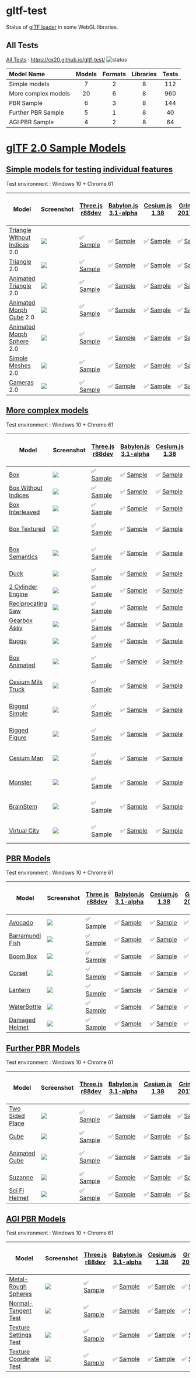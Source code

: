 # gltf-test

Status of [glTF loader](https://github.com/KhronosGroup/glTF#webgl-engines) in some WebGL libraries.

## All Tests

[All Tests]( https://cx20.github.io/gltf-test/index.html ) : https://cx20.github.io/gltf-test/ ![status](https://img.shields.io/badge/glTF-2%2E0-green.svg?style=flat)

|Model Name           |Models  |Formats  |Libraries|Tests|
|:--------------------|:------:|:-------:|:-------:|:---:|
|Simple models        |   7    |   2     |    8    | 112 |
|More complex models  |  20    |   6     |    8    | 960 |
|PBR Sample           |   6    |   3     |    8    | 144 |
|Further PBR Sample   |   5    |   1     |    8    |  40 |
|AGI PBR Sample       |   4    |   2     |    8    |  64 |


# [glTF 2.0 Sample Models](https://github.com/KhronosGroup/glTF-Sample-Models/blob/master/2.0/README.md#gltf-20-sample-models)

## [Simple models for testing individual features](https://github.com/KhronosGroup/glTF-Sample-Models/blob/master/2.0/README.md#simple-models-for-testing-individual-features)

Test environment : Windows 10 + Chrome 61

|Model                                                                 |Screenshot                                                          |[Three.js r88dev](https://github.com/mrdoob/three.js/tree/dev/examples/js/loaders/GLTFLoader.js)                                                                |[Babylon.js 3.1-alpha](https://github.com/BabylonJS/Babylon.js/tree/master/loaders/src/glTF)                                                                            |[Cesium.js 1.38](https://github.com/AnalyticalGraphicsInc/cesium/)                                                                                                       |[Grimoire.js 2017.10.12](https://github.com/GrimoireGL/grimoirejs-gltf)                                                                                            |[xeogl 2017.09.21](https://github.com/xeolabs/xeogl/blob/master/examples/js/models/glTFModel.js)                                                              |[Khronos glTF Loader 2017.09.11](https://github.com/KhronosGroup/glTF-WebGL-PBR/)                                                                                           |[minimal-gltf-loader 2017.09.24](https://github.com/shrekshao/minimal-gltf-loader/blob/master/src/)                                                                         |[QTEK Model Viewer 2017.11.04](https://github.com/pissang/qtek-model-viewer)                                                                                 |
|----------------------------------------------------------------------|--------------------------------------------------------------------|----------------------------------------------------------------------------------------------------------------------------------------------------------------|------------------------------------------------------------------------------------------------------------------------------------------------------------------------|-------------------------------------------------------------------------------------------------------------------------------------------------------------------------|-------------------------------------------------------------------------------------------------------------------------------------------------------------------|--------------------------------------------------------------------------------------------------------------------------------------------------------------|----------------------------------------------------------------------------------------------------------------------------------------------------------------------------|----------------------------------------------------------------------------------------------------------------------------------------------------------------------------|-------------------------------------------------------------------------------------------------------------------------------------------------------------|
|[Triangle Without Indices](tutorialModels/TriangleWithoutIndices) 2.0 |![](tutorialModels/TriangleWithoutIndices/screenshot/screenshot.png)|:white_check_mark: [Sample](https://cx20.github.io/gltf-test/examples/threejs/index.html?category=tutorialModels&model=TriangleWithoutIndices&scale=1&type=glTF)|:white_check_mark: [Sample](https://cx20.github.io/gltf-test/examples/babylonjs/index.html?category=tutorialModels&model=TriangleWithoutIndices&scale=1&type=glTF)      |:white_check_mark: [Sample](https://cx20.github.io/gltf-test/examples/cesium/index.html?category=tutorialModels&model=TriangleWithoutIndices&scale=1&type=glTF)          |:white_check_mark: [Sample](https://cx20.github.io/gltf-test/examples/grimoiregl/index.html?category=tutorialModels&model=TriangleWithoutIndices&scale=1&type=glTF)|:white_check_mark: [Sample](https://cx20.github.io/gltf-test/examples/xeogl/index.html?category=tutorialModels&model=TriangleWithoutIndices&scale=1&type=glTF)|:x: [Sample](https://cx20.github.io/gltf-test/examples/khronos-gltf-loader/index.html?category=tutorialModels&model=TriangleWithoutIndices&scale=1&type=glTF)               |:white_check_mark: [Sample](https://cx20.github.io/gltf-test/examples/minimal-gltf-loader/index.html?category=tutorialModels&model=TriangleWithoutIndices&scale=1&type=glTF)|:x: [Sample](https://cx20.github.io/gltf-test/examples/qtek/index.html?category=tutorialModels&model=TriangleWithoutIndices&scale=1&type=glTF)               |
|[Triangle](tutorialModels/Triangle) 2.0                               |![](tutorialModels/Triangle/screenshot/screenshot.png)              |:white_check_mark: [Sample](https://cx20.github.io/gltf-test/examples/threejs/index.html?category=tutorialModels&model=Triangle&scale=1&type=glTF)              |:white_check_mark: [Sample](https://cx20.github.io/gltf-test/examples/babylonjs/index.html?category=tutorialModels&model=Triangle&scale=1&type=glTF)                    |:white_check_mark: [Sample](https://cx20.github.io/gltf-test/examples/cesium/index.html?category=tutorialModels&model=Triangle&scale=1&type=glTF)                        |:white_check_mark: [Sample](https://cx20.github.io/gltf-test/examples/grimoiregl/index.html?category=tutorialModels&model=Triangle&scale=1&type=glTF)              |:white_check_mark: [Sample](https://cx20.github.io/gltf-test/examples/xeogl/index.html?category=tutorialModels&model=Triangle&scale=1&type=glTF)              |:white_check_mark: [Sample](https://cx20.github.io/gltf-test/examples/khronos-gltf-loader/index.html?category=tutorialModels&model=Triangle&scale=1&type=glTF)              |:white_check_mark: [Sample](https://cx20.github.io/gltf-test/examples/minimal-gltf-loader/index.html?category=tutorialModels&model=Triangle&scale=1&type=glTF)              |:x: [Sample](https://cx20.github.io/gltf-test/examples/qtek/index.html?category=tutorialModels&model=Triangle&scale=1&type=glTF)                             |
|[Animated Triangle](tutorialModels/AnimatedTriangle) 2.0              |![](tutorialModels/AnimatedTriangle/screenshot/screenshot.gif)      |:white_check_mark: [Sample](https://cx20.github.io/gltf-test/examples/threejs/index.html?category=tutorialModels&model=AnimatedTriangle&scale=1&type=glTF)      |:white_check_mark: [Sample](https://cx20.github.io/gltf-test/examples/babylonjs/index.html?category=tutorialModels&model=AnimatedTriangle&scale=1&type=glTF)            |:white_check_mark: [Sample](https://cx20.github.io/gltf-test/examples/cesium/index.html?category=tutorialModels&model=AnimatedTriangle&scale=1&type=glTF)                |:white_check_mark: [Sample](https://cx20.github.io/gltf-test/examples/grimoiregl/index.html?category=tutorialModels&model=AnimatedTriangle&scale=1&type=glTF)      |:x: [Sample](https://cx20.github.io/gltf-test/examples/xeogl/index.html?category=tutorialModels&model=AnimatedTriangle&scale=1&type=glTF)                     |:x: [Sample](https://cx20.github.io/gltf-test/examples/khronos-gltf-loader/index.html?category=tutorialModels&model=AnimatedTriangle&scale=1&type=glTF)                     |:x: [Sample](https://cx20.github.io/gltf-test/examples/minimal-gltf-loader/index.html?category=tutorialModels&model=AnimatedTriangle&scale=1&type=glTF)                     |:x: [Sample](https://cx20.github.io/gltf-test/examples/qtek/index.html?category=tutorialModels&model=AnimatedTriangle&scale=1&type=glTF)                     |
|[Animated Morph Cube](tutorialModels/AnimatedMorphCube) 2.0           |![](tutorialModels/AnimatedMorphCube/screenshot/screenshot.gif)     |:white_check_mark: [Sample](https://cx20.github.io/gltf-test/examples/threejs/index.html?category=tutorialModels&model=AnimatedMorphCube&scale=1&type=glTF)     |:white_check_mark: [Sample](https://cx20.github.io/gltf-test/examples/babylonjs/index.html?category=tutorialModels&model=AnimatedMorphCube&scale=1&type=glTF)           |:white_check_mark: [Sample](https://cx20.github.io/gltf-test/examples/cesium/index.html?category=tutorialModels&model=AnimatedMorphCube&scale=1&type=glTF)               |:white_check_mark: [Sample](https://cx20.github.io/gltf-test/examples/grimoiregl/index.html?category=tutorialModels&model=AnimatedMorphCube&scale=1&type=glTF)     |:x: [Sample](https://cx20.github.io/gltf-test/examples/xeogl/index.html?category=tutorialModels&model=AnimatedMorphCube&scale=1&type=glTF)                    |:x: [Sample](https://cx20.github.io/gltf-test/examples/khronos-gltf-loader/index.html?category=tutorialModels&model=AnimatedMorphCube&scale=1&type=glTF)                    |:x: [Sample](https://cx20.github.io/gltf-test/examples/minimal-gltf-loader/index.html?category=tutorialModels&model=AnimatedMorphCube&scale=1&type=glTF)                    |:x: [Sample](https://cx20.github.io/gltf-test/examples/qtek/index.html?category=tutorialModels&model=AnimatedMorphCube&scale=1&type=glTF)                    |
|[Animated Morph Sphere](tutorialModels/AnimatedMorphSphere) 2.0       |![](tutorialModels/AnimatedMorphSphere/screenshot/screenshot.gif)   |:white_check_mark: [Sample](https://cx20.github.io/gltf-test/examples/threejs/index.html?category=tutorialModels&model=AnimatedMorphSphere&scale=1&type=glTF)   |:white_check_mark: [Sample](https://cx20.github.io/gltf-test/examples/babylonjs/index.html?category=tutorialModels&model=AnimatedMorphSphere&scale=1&type=glTF)         |:white_check_mark: [Sample](https://cx20.github.io/gltf-test/examples/cesium/index.html?category=tutorialModels&model=AnimatedMorphSphere&scale=1&type=glTF)             |:white_check_mark: [Sample](https://cx20.github.io/gltf-test/examples/grimoiregl/index.html?category=tutorialModels&model=AnimatedMorphSphere&scale=1&type=glTF)   |:x: [Sample](https://cx20.github.io/gltf-test/examples/xeogl/index.html?category=tutorialModels&model=AnimatedMorphSphere&scale=1&type=glTF)                  |:x: [Sample](https://cx20.github.io/gltf-test/examples/khronos-gltf-loader/index.html?category=tutorialModels&model=AnimatedMorphSphere&scale=1&type=glTF)                  |:x: [Sample](https://cx20.github.io/gltf-test/examples/minimal-gltf-loader/index.html?category=tutorialModels&model=AnimatedMorphSphere&scale=1&type=glTF)                  |:x: [Sample](https://cx20.github.io/gltf-test/examples/qtek/index.html?category=tutorialModels&model=AnimatedMorphSphere&scale=1&type=glTF)                  |
|[Simple Meshes](tutorialModels/SimpleMeshes) 2.0                      |![](tutorialModels/SimpleMeshes/screenshot/screenshot.png)          |:white_check_mark: [Sample](https://cx20.github.io/gltf-test/examples/threejs/index.html?category=tutorialModels&model=SimpleMeshes&scale=1&type=glTF)          |:white_check_mark: [Sample](https://cx20.github.io/gltf-test/examples/babylonjs/index.html?category=tutorialModels&model=SimpleMeshes&scale=1&type=glTF)                |:white_check_mark: [Sample](https://cx20.github.io/gltf-test/examples/cesium/index.html?category=tutorialModels&model=SimpleMeshes&scale=1&type=glTF)                    |:white_check_mark: [Sample](https://cx20.github.io/gltf-test/examples/grimoiregl/index.html?category=tutorialModels&model=SimpleMeshes&scale=1&type=glTF)          |:white_check_mark: [Sample](https://cx20.github.io/gltf-test/examples/xeogl/index.html?category=tutorialModels&model=SimpleMeshes&scale=1&type=glTF)          |:x: [Sample](https://cx20.github.io/gltf-test/examples/khronos-gltf-loader/index.html?category=tutorialModels&model=SimpleMeshes&scale=1&type=glTF)                         |:white_check_mark: [Sample](https://cx20.github.io/gltf-test/examples/minimal-gltf-loader/index.html?category=tutorialModels&model=SimpleMeshes&scale=1&type=glTF)          |:x: [Sample](https://cx20.github.io/gltf-test/examples/qtek/index.html?category=tutorialModels&model=SimpleMeshes&scale=1&type=glTF)                         |
|[Cameras](tutorialModels/Cameras) 2.0                                 |![](tutorialModels/Cameras/screenshot/screenshot.png)               |:white_check_mark: [Sample](https://cx20.github.io/gltf-test/examples/threejs/index.html?category=tutorialModels&model=Cameras&scale=1&type=glTF)               |:white_check_mark: [Sample](https://cx20.github.io/gltf-test/examples/babylonjs/index.html?category=tutorialModels&model=Cameras&scale=1&type=glTF)                     |:white_check_mark: [Sample](https://cx20.github.io/gltf-test/examples/cesium/index.html?category=tutorialModels&model=Cameras&scale=1&type=glTF)                         |:white_check_mark: [Sample](https://cx20.github.io/gltf-test/examples/grimoiregl/index.html?category=tutorialModels&model=Cameras&scale=1&type=glTF)               |:white_check_mark: [Sample](https://cx20.github.io/gltf-test/examples/xeogl/index.html?category=tutorialModels&model=Cameras&scale=1&type=glTF)               |:white_check_mark: [Sample](https://cx20.github.io/gltf-test/examples/khronos-gltf-loader/index.html?category=tutorialModels&model=Cameras&scale=1&type=glTF)               |:white_check_mark: [Sample](https://cx20.github.io/gltf-test/examples/minimal-gltf-loader/index.html?category=tutorialModels&model=Cameras&scale=1&type=glTF)               |:x: [Sample](https://cx20.github.io/gltf-test/examples/qtek/index.html?category=tutorialModels&model=Cameras&scale=1&type=glTF)                              |


## [More complex models](https://github.com/KhronosGroup/glTF-Sample-Models/blob/master/2.0/README.md#more-complex-models)

Test environment : Windows 10 + Chrome 61

|Model                                                 |Screenshot                                                    |[Three.js r88dev](https://github.com/mrdoob/three.js/tree/dev/examples/js/loaders/GLTFLoader.js)                              |[Babylon.js 3.1-alpha](https://github.com/BabylonJS/Babylon.js/tree/master/loaders/src/glTF)                                                      |[Cesium.js 1.38](https://github.com/AnalyticalGraphicsInc/cesium/)                                               |[Grimoire.js 2017.10.12](https://github.com/GrimoireGL/grimoirejs-gltf)                                                               |[xeogl 2017.09.21](https://github.com/xeolabs/xeogl/blob/master/examples/js/models/glTFModel.js)                                     |[Khronos glTF Loader 2017.09.11](https://github.com/KhronosGroup/glTF-WebGL-PBR/)                                                            |[minimal-gltf-loader 2017.09.24](https://github.com/shrekshao/minimal-gltf-loader/blob/master/src/)                                            |[QTEK Model Viewer 2017.11.04](https://github.com/pissang/qtek-model-viewer)                                                    |
|------------------------------------------------------|--------------------------------------------------------------|------------------------------------------------------------------------------------------------------------------------------|--------------------------------------------------------------------------------------------------------------------------------------------------|-----------------------------------------------------------------------------------------------------------------|--------------------------------------------------------------------------------------------------------------------------------------|-------------------------------------------------------------------------------------------------------------------------------------|---------------------------------------------------------------------------------------------------------------------------------------------|-----------------------------------------------------------------------------------------------------------------------------------------------|--------------------------------------------------------------------------------------------------------------------------------|
|[Box](sampleModels/Box)                               |![](sampleModels/Box/screenshot/screenshot.png)               |:white_check_mark: [Sample](https://cx20.github.io/gltf-test/examples/threejs/index.html?model=Box&scale=1)                   |:white_check_mark: [Sample](https://cx20.github.io/gltf-test/examples/babylonjs/index.html?model=Box&scale=1)                                     |:white_check_mark: [Sample](https://cx20.github.io/gltf-test/examples/cesium/index.html?model=Box)               |:white_check_mark: [Sample](https://cx20.github.io/gltf-test/examples/grimoiregl/index.html?model=Box&scale=1)                        |:white_check_mark: [Sample](https://cx20.github.io/gltf-test/examples/xeogl/index.html?model=Box&scale=1)                            |:white_check_mark: [Sample](https://cx20.github.io/gltf-test/examples/khronos-gltf-loader/index.html?model=Box&scale=1)                      |:white_check_mark: [Sample](https://cx20.github.io/gltf-test/examples/minimal-gltf-loader/index.html?model=Box&scale=1)                        |:white_check_mark: [Sample](https://cx20.github.io/gltf-test/examples/qtek/index.html?model=Box&scale=1)                        |
|[Box Without Indices](sampleModels/BoxWithoutIndices) |![](sampleModels/BoxWithoutIndices/screenshot/screenshot.png) |:white_check_mark: [Sample](https://cx20.github.io/gltf-test/examples/threejs/index.html?model=BoxWithoutIndices&scale=1)     |:white_check_mark: [Sample](https://cx20.github.io/gltf-test/examples/babylonjs/index.html?model=BoxWithoutIndices&scale=1)                       |:white_check_mark: [Sample](https://cx20.github.io/gltf-test/examples/cesium/index.html?model=BoxWithoutIndices) |:white_check_mark: [Sample](https://cx20.github.io/gltf-test/examples/grimoiregl/index.html?model=BoxWithoutIndices&scale=1)          |:white_check_mark: [Sample](https://cx20.github.io/gltf-test/examples/xeogl/index.html?model=BoxWithoutIndices&scale=1)              |:white_check_mark: [Sample](https://cx20.github.io/gltf-test/examples/khronos-gltf-loader/index.html?model=BoxWithoutIndices&scale=1)        |:white_check_mark: [Sample](https://cx20.github.io/gltf-test/examples/minimal-gltf-loader/index.html?model=BoxWithoutIndices&scale=1)          |:white_check_mark: [Sample](https://cx20.github.io/gltf-test/examples/qtek/index.html?model=BoxWithoutIndices&scale=1)          |
|[Box Interleaved](sampleModels/BoxInterleaved)        |![](sampleModels/BoxInterleaved/screenshot/screenshot.png)    |:white_check_mark: [Sample](https://cx20.github.io/gltf-test/examples/threejs/index.html?model=BoxInterleaved&scale=1)        |:white_check_mark: [Sample](https://cx20.github.io/gltf-test/examples/babylonjs/index.html?model=BoxInterleaved&scale=1)                          |:white_check_mark: [Sample](https://cx20.github.io/gltf-test/examples/cesium/index.html?model=BoxInterleaved)    |:white_check_mark: [Sample](https://cx20.github.io/gltf-test/examples/grimoiregl/index.html?model=BoxInterleaved&scale=1)             |:x: [Sample](https://cx20.github.io/gltf-test/examples/xeogl/index.html?model=BoxInterleaved&scale=1)                                |:x: [Sample](https://cx20.github.io/gltf-test/examples/khronos-gltf-loader/index.html?model=BoxInterleaved&scale=1)                          |:white_check_mark: [Sample](https://cx20.github.io/gltf-test/examples/minimal-gltf-loader/index.html?model=BoxInterleaved&scale=1)             |:white_check_mark: [Sample](https://cx20.github.io/gltf-test/examples/qtek/index.html?model=BoxInterleaved&scale=1)             |
|[Box Textured](sampleModels/BoxTextured)              |![](sampleModels/BoxTextured/screenshot/screenshot.png)       |:white_check_mark: [Sample](https://cx20.github.io/gltf-test/examples/threejs/index.html?model=BoxTextured&scale=1)           |:white_check_mark: [Sample](https://cx20.github.io/gltf-test/examples/babylonjs/index.html?model=BoxTextured&scale=1)                             |:white_check_mark: [Sample](https://cx20.github.io/gltf-test/examples/cesium/index.html?model=BoxTextured)       |:white_check_mark: [Sample](https://cx20.github.io/gltf-test/examples/grimoiregl/index.html?model=BoxTextured&scale=1)                |:white_check_mark: [Sample](https://cx20.github.io/gltf-test/examples/xeogl/index.html?model=BoxTextured&scale=1)                    |:x: [Sample](https://cx20.github.io/gltf-test/examples/khronos-gltf-loader/index.html?model=BoxTextured&scale=1)                             |:white_check_mark: [Sample](https://cx20.github.io/gltf-test/examples/minimal-gltf-loader/index.html?model=BoxTextured&scale=1)                |:x: [Sample](https://cx20.github.io/gltf-test/examples/qtek/index.html?model=BoxTextured&scale=1) has texture problem           |
|[Box Semantics](sampleModels/BoxSemantics)            |![](sampleModels/BoxSemantics/screenshot/screenshot.png)      |:white_check_mark: [Sample](https://cx20.github.io/gltf-test/examples/threejs/index.html?model=BoxSemantics&scale=1)          |:white_check_mark: [Sample](https://cx20.github.io/gltf-test/examples/babylonjs/index.html?model=BoxSemantics&scale=1)                            |:white_check_mark: [Sample](https://cx20.github.io/gltf-test/examples/cesium/index.html?model=BoxSemantics)      |:white_check_mark: [Sample](https://cx20.github.io/gltf-test/examples/grimoiregl/index.html?model=BoxSemantics&scale=1)               |:white_check_mark: [Sample](https://cx20.github.io/gltf-test/examples/xeogl/index.html?model=BoxSemantics&scale=1)                   |:x: [Sample](https://cx20.github.io/gltf-test/examples/khronos-gltf-loader/index.html?model=BoxSemantics&scale=1)                            |:white_check_mark: [Sample](https://cx20.github.io/gltf-test/examples/minimal-gltf-loader/index.html?model=BoxSemantics&scale=1)               |:x: [Sample](https://cx20.github.io/gltf-test/examples/qtek/index.html?model=BoxSemantics&scale=1) has texture problem          |
|[Duck](sampleModels/Duck)                             |![](sampleModels/Duck/screenshot/screenshot.png)              |:white_check_mark: [Sample](https://cx20.github.io/gltf-test/examples/threejs/index.html?model=Duck&scale=1)                  |:white_check_mark: [Sample](https://cx20.github.io/gltf-test/examples/babylonjs/index.html?model=Duck&scale=1)                                    |:white_check_mark: [Sample](https://cx20.github.io/gltf-test/examples/cesium/index.html?model=Duck)              |:white_check_mark: [Sample](https://cx20.github.io/gltf-test/examples/grimoiregl/index.html?model=Duck&scale=1)                       |:white_check_mark: [Sample](https://cx20.github.io/gltf-test/examples/xeogl/index.html?model=Duck&scale=1)                           |:white_check_mark: [Sample](https://cx20.github.io/gltf-test/examples/khronos-gltf-loader/index.html?model=Duck&scale=1)                     |:white_check_mark: [Sample](https://cx20.github.io/gltf-test/examples/minimal-gltf-loader/index.html?model=Duck&scale=1)                       |:white_check_mark: [Sample](https://cx20.github.io/gltf-test/examples/qtek/index.html?model=Duck&scale=1)                       |
|[2 Cylinder Engine](sampleModels/2CylinderEngine)     |![](sampleModels/2CylinderEngine/screenshot/screenshot.png)   |:white_check_mark: [Sample](https://cx20.github.io/gltf-test/examples/threejs/index.html?model=2CylinderEngine&scale=0.005)   |:white_check_mark: [Sample](https://cx20.github.io/gltf-test/examples/babylonjs/index.html?model=2CylinderEngine&scale=0.005)                     |:white_check_mark: [Sample](https://cx20.github.io/gltf-test/examples/cesium/index.html?model=2CylinderEngine)   |:white_check_mark: [Sample](https://cx20.github.io/gltf-test/examples/grimoiregl/index.html?model=2CylinderEngine&scale=0.005)        |:white_check_mark: [Sample](https://cx20.github.io/gltf-test/examples/xeogl/index.html?model=2CylinderEngine&scale=0.005)            |:x: [Sample](https://cx20.github.io/gltf-test/examples/khronos-gltf-loader/index.html?model=2CylinderEngine&scale=0.005)                     |:white_check_mark: [Sample](https://cx20.github.io/gltf-test/examples/minimal-gltf-loader/index.html?model=2CylinderEngine&scale=0.005)        |:white_check_mark: [Sample](https://cx20.github.io/gltf-test/examples/qtek/index.html?model=2CylinderEngine&scale=0.005)        |
|[Reciprocating Saw](sampleModels/ReciprocatingSaw)    |![](sampleModels/ReciprocatingSaw/screenshot/screenshot.png)  |:white_check_mark: [Sample](https://cx20.github.io/gltf-test/examples/threejs/index.html?model=ReciprocatingSaw&scale=0.01)   |:white_check_mark: [Sample](https://cx20.github.io/gltf-test/examples/babylonjs/index.html?model=ReciprocatingSaw&scale=0.01)                     |:white_check_mark: [Sample](https://cx20.github.io/gltf-test/examples/cesium/index.html?model=ReciprocatingSaw)  |:white_check_mark: [Sample](https://cx20.github.io/gltf-test/examples/grimoiregl/index.html?model=ReciprocatingSaw&scale=0.01)        |:white_check_mark: [Sample](https://cx20.github.io/gltf-test/examples/xeogl/index.html?model=ReciprocatingSaw&scale=0.01)            |:x: [Sample](https://cx20.github.io/gltf-test/examples/khronos-gltf-loader/index.html?model=ReciprocatingSaw&scale=0.01)                     |:white_check_mark: [Sample](https://cx20.github.io/gltf-test/examples/minimal-gltf-loader/index.html?model=ReciprocatingSaw&scale=0.01)        |:white_check_mark: [Sample](https://cx20.github.io/gltf-test/examples/qtek/index.html?model=ReciprocatingSaw&scale=0.01)        |
|[Gearbox Assy](sampleModels/GearboxAssy)              |![](sampleModels/GearboxAssy/screenshot/screenshot.png)       |:white_check_mark: [Sample](https://cx20.github.io/gltf-test/examples/threejs/index.html?model=GearboxAssy&scale=1)           |:white_check_mark: [Sample](https://cx20.github.io/gltf-test/examples/babylonjs/index.html?model=GearboxAssy&scale=1)                             |:white_check_mark: [Sample](https://cx20.github.io/gltf-test/examples/cesium/index.html?model=GearboxAssy)       |:white_check_mark: [Sample](https://cx20.github.io/gltf-test/examples/grimoiregl/index.html?model=GearboxAssy&scale=1)                |:white_check_mark: [Sample](https://cx20.github.io/gltf-test/examples/xeogl/index.html?model=GearboxAssy&scale=1)                    |:x: [Sample](https://cx20.github.io/gltf-test/examples/khronos-gltf-loader/index.html?model=GearboxAssy&scale=1)                             |:white_check_mark: [Sample](https://cx20.github.io/gltf-test/examples/minimal-gltf-loader/index.html?model=GearboxAssy&scale=1)                |:white_check_mark: [Sample](https://cx20.github.io/gltf-test/examples/qtek/index.html?model=GearboxAssy&scale=1)                |
|[Buggy](sampleModels/Buggy)                           |![](sampleModels/Buggy/screenshot/screenshot.png)             |:white_check_mark: [Sample](https://cx20.github.io/gltf-test/examples/threejs/index.html?model=Buggy&scale=0.02)              |:white_check_mark: [Sample](https://cx20.github.io/gltf-test/examples/babylonjs/index.html?model=Buggy&scale=0.02)                                |:white_check_mark: [Sample](https://cx20.github.io/gltf-test/examples/cesium/index.html?model=Buggy)             |:white_check_mark: [Sample](https://cx20.github.io/gltf-test/examples/grimoiregl/index.html?model=Buggy&scale=0.02)                   |:white_check_mark: [Sample](https://cx20.github.io/gltf-test/examples/xeogl/index.html?model=Buggy&scale=0.02)                       |:x: [Sample](https://cx20.github.io/gltf-test/examples/khronos-gltf-loader/index.html?model=Buggy&scale=0.02)                                |:white_check_mark: [Sample](https://cx20.github.io/gltf-test/examples/minimal-gltf-loader/index.html?model=Buggy&scale=0.02)                   |:white_check_mark: [Sample](https://cx20.github.io/gltf-test/examples/qtek/index.html?model=Buggy&scale=0.02)                   |
|[Box Animated](sampleModels/BoxAnimated)              |![](sampleModels/BoxAnimated/screenshot/screenshot.gif)       |:white_check_mark: [Sample](https://cx20.github.io/gltf-test/examples/threejs/index.html?model=BoxAnimated&scale=0.5)         |:white_check_mark: [Sample](https://cx20.github.io/gltf-test/examples/babylonjs/index.html?model=BoxAnimated&scale=0.5)                           |:white_check_mark: [Sample](https://cx20.github.io/gltf-test/examples/cesium/index.html?model=BoxAnimated)       |:white_check_mark: [Sample](https://cx20.github.io/gltf-test/examples/grimoiregl/index.html?model=BoxAnimated&scale=0.5)              |:x: [Sample](https://cx20.github.io/gltf-test/examples/xeogl/index.html?model=BoxAnimated&scale=0.5) animation not support           |:x: [Sample](https://cx20.github.io/gltf-test/examples/khronos-gltf-loader/index.html?model=BoxAnimated&scale=0.5)                           |:white_check_mark: [Sample](https://cx20.github.io/gltf-test/examples/minimal-gltf-loader/index.html?model=BoxAnimated&scale=0.5)              |:white_check_mark: [Sample](https://cx20.github.io/gltf-test/examples/qtek/index.html?model=BoxAnimated&scale=0.5)              |
|[Cesium Milk Truck](sampleModels/CesiumMilkTruck)     |![](sampleModels/CesiumMilkTruck/screenshot/screenshot.gif)   |:white_check_mark: [Sample](https://cx20.github.io/gltf-test/examples/threejs/index.html?model=CesiumMilkTruck&scale=0.5)     |:white_check_mark: [Sample](https://cx20.github.io/gltf-test/examples/babylonjs/index.html?model=CesiumMilkTruck&scale=0.5)                       |:white_check_mark: [Sample](https://cx20.github.io/gltf-test/examples/cesium/index.html?model=CesiumMilkTruck)   |:white_check_mark: [Sample](https://cx20.github.io/gltf-test/examples/grimoiregl/index.html?model=CesiumMilkTruck&scale=0.5)          |:x: [Sample](https://cx20.github.io/gltf-test/examples/xeogl/index.html?model=CesiumMilkTruck&scale=0.5) animation not support       |:x: [Sample](https://cx20.github.io/gltf-test/examples/khronos-gltf-loader/index.html?model=CesiumMilkTruck&scale=0.5)                       |:white_check_mark: [Sample](https://cx20.github.io/gltf-test/examples/minimal-gltf-loader/index.html?model=CesiumMilkTruck&scale=0.5)          |:white_check_mark: [Sample](https://cx20.github.io/gltf-test/examples/qtek/index.html?model=CesiumMilkTruck&scale=0.5)          |
|[Rigged Simple](sampleModels/RiggedSimple)            |![](sampleModels/RiggedSimple/screenshot/screenshot.gif)      |:white_check_mark: [Sample](https://cx20.github.io/gltf-test/examples/threejs/index.html?model=RiggedSimple&scale=0.2)        |:white_check_mark: [Sample](https://cx20.github.io/gltf-test/examples/babylonjs/index.html?model=RiggedSimple&scale=0.2)                          |:white_check_mark: [Sample](https://cx20.github.io/gltf-test/examples/cesium/index.html?model=RiggedSimple)      |:white_check_mark: [Sample](https://cx20.github.io/gltf-test/examples/grimoiregl/index.html?model=RiggedSimple&scale=0.2)             |:x: [Sample](https://cx20.github.io/gltf-test/examples/xeogl/index.html?model=RiggedSimple&scale=0.2) animation not support          |:x: [Sample](https://cx20.github.io/gltf-test/examples/khronos-gltf-loader/index.html?model=RiggedSimple&scale=0.2)                          |:white_check_mark: [Sample](https://cx20.github.io/gltf-test/examples/minimal-gltf-loader/index.html?model=RiggedSimple&scale=0.2)             |:white_check_mark: [Sample](https://cx20.github.io/gltf-test/examples/qtek/index.html?model=RiggedSimple&scale=0.2)             |
|[Rigged Figure](sampleModels/RiggedFigure)            |![](sampleModels/RiggedFigure/screenshot/screenshot.gif)      |:white_check_mark: [Sample](https://cx20.github.io/gltf-test/examples/threejs/index.html?model=RiggedFigure&scale=1)          |:white_check_mark: [Sample](https://cx20.github.io/gltf-test/examples/babylonjs/index.html?model=RiggedFigure&scale=1)                            |:white_check_mark: [Sample](https://cx20.github.io/gltf-test/examples/cesium/index.html?model=RiggedFigure)      |:white_check_mark: [Sample](https://cx20.github.io/gltf-test/examples/grimoiregl/index.html?model=RiggedFigure&scale=1)               |:x: [Sample](https://cx20.github.io/gltf-test/examples/xeogl/index.html?model=RiggedFigure&scale=1) animation not support            |:x: [Sample](https://cx20.github.io/gltf-test/examples/khronos-gltf-loader/index.html?model=RiggedFigure&scale=1)                            |:white_check_mark: [Sample](https://cx20.github.io/gltf-test/examples/minimal-gltf-loader/index.html?model=RiggedFigure&scale=1)               |:white_check_mark: [Sample](https://cx20.github.io/gltf-test/examples/qtek/index.html?model=RiggedFigure&scale=1)               |
|[Cesium Man](sampleModels/CesiumMan)                  |![](sampleModels/CesiumMan/screenshot/screenshot.gif)         |:white_check_mark: [Sample](https://cx20.github.io/gltf-test/examples/threejs/index.html?model=CesiumMan&scale=1)             |:white_check_mark: [Sample](https://cx20.github.io/gltf-test/examples/babylonjs/index.html?model=CesiumMan&scale=1)                               |:white_check_mark: [Sample](https://cx20.github.io/gltf-test/examples/cesium/index.html?model=CesiumMan)         |:white_check_mark: [Sample](https://cx20.github.io/gltf-test/examples/grimoiregl/index.html?model=CesiumMan&scale=1)                  |:x: [Sample](https://cx20.github.io/gltf-test/examples/xeogl/index.html?model=CesiumMan&scale=1) animation not support               |:x: [Sample](https://cx20.github.io/gltf-test/examples/khronos-gltf-loader/index.html?model=CesiumMan&scale=1)                               |:white_check_mark: [Sample](https://cx20.github.io/gltf-test/examples/minimal-gltf-loader/index.html?model=CesiumMan&scale=1)                  |:white_check_mark: [Sample](https://cx20.github.io/gltf-test/examples/qtek/index.html?model=CesiumMan&scale=1)                  |
|[Monster](sampleModels/Monster)                       |![](sampleModels/Monster/screenshot/screenshot.gif)           |:white_check_mark: [Sample](https://cx20.github.io/gltf-test/examples/threejs/index.html?model=Monster&scale=0.05)            |:white_check_mark: [Sample](https://cx20.github.io/gltf-test/examples/babylonjs/index.html?model=Monster&scale=0.05)                              |:white_check_mark: [Sample](https://cx20.github.io/gltf-test/examples/cesium/index.html?model=Monster)           |:white_check_mark: [Sample](https://cx20.github.io/gltf-test/examples/grimoiregl/index.html?model=Monster&scale=0.05)                 |:x: [Sample](https://cx20.github.io/gltf-test/examples/xeogl/index.html?model=Monster&scale=0.05) animation not support              |:x: [Sample](https://cx20.github.io/gltf-test/examples/khronos-gltf-loader/index.html?model=Monster&scale=0.05)                              |:white_check_mark: [Sample](https://cx20.github.io/gltf-test/examples/minimal-gltf-loader/index.html?model=Monster&scale=0.05)                 |:white_check_mark: [Sample](https://cx20.github.io/gltf-test/examples/qtek/index.html?model=Monster&scale=0.05)                 |
|[BrainStem](sampleModels/BrainStem)                   |![](sampleModels/BrainStem/screenshot/screenshot.gif)         |:white_check_mark: [Sample](https://cx20.github.io/gltf-test/examples/threejs/index.html?model=BrainStem&scale=1)             |:white_check_mark: [Sample](https://cx20.github.io/gltf-test/examples/babylonjs/index.html?model=BrainStem&scale=1)                               |:white_check_mark: [Sample](https://cx20.github.io/gltf-test/examples/cesium/index.html?model=BrainStem)         |:white_check_mark: [Sample](https://cx20.github.io/gltf-test/examples/grimoiregl/index.html?model=BrainStem&scale=1)                  |:x: [Sample](https://cx20.github.io/gltf-test/examples/xeogl/index.html?model=BrainStem&scale=1) animation not support               |:x: [Sample](https://cx20.github.io/gltf-test/examples/khronos-gltf-loader/index.html?model=BrainStem&scale=1)                               |:white_check_mark: [Sample](https://cx20.github.io/gltf-test/examples/minimal-gltf-loader/index.html?model=BrainStem&scale=1)                  |:white_check_mark: [Sample](https://cx20.github.io/gltf-test/examples/qtek/index.html?model=BrainStem&scale=1)                  |
|[Virtual City](sampleModels/VC)                       |![](sampleModels/VC/screenshot/screenshot.gif)                |:white_check_mark: [Sample](https://cx20.github.io/gltf-test/examples/threejs/index.html?model=VC&scale=0.2)                  |:white_check_mark: [Sample](https://cx20.github.io/gltf-test/examples/babylonjs/index.html?model=VC&scale=0.2)                                    |:white_check_mark: [Sample](https://cx20.github.io/gltf-test/examples/cesium/index.html?model=VC)                |:white_check_mark: [Sample](https://cx20.github.io/gltf-test/examples/grimoiregl/index.html?model=VC&scale=0.2)                       |:x: [Sample](https://cx20.github.io/gltf-test/examples/xeogl/index.html?model=VC&scale=0.2) animation not support                    |:x: [Sample](https://cx20.github.io/gltf-test/examples/khronos-gltf-loader/index.html?model=VC&scale=0.2)                                    |:white_check_mark: [Sample](https://cx20.github.io/gltf-test/examples/minimal-gltf-loader/index.html?model=VC&scale=0.2)                       |:white_check_mark: [Sample](https://cx20.github.io/gltf-test/examples/qtek/index.html?model=VC&scale=0.2)                       |

## [PBR Models](https://github.com/KhronosGroup/glTF-Sample-Models/blob/master/2.0/README.md#pbr-models)

Test environment : Windows 10 + Chrome 61

|Model                                                                 |Screenshot                                                          |[Three.js r88dev](https://github.com/mrdoob/three.js/tree/dev/examples/js/loaders/GLTFLoader.js)                                                                |[Babylon.js 3.1-alpha](https://github.com/BabylonJS/Babylon.js/tree/master/loaders/src/glTF)                                                                            |[Cesium.js 1.38](https://github.com/AnalyticalGraphicsInc/cesium/)                                                                                        |[Grimoire.js 2017.10.12](https://github.com/GrimoireGL/grimoirejs-gltf)                                                                                     |[xeogl 2017.09.21](https://github.com/xeolabs/xeogl/blob/master/examples/js/models/glTFModel.js)                                                              |[Khronos glTF Loader 2017.09.11](https://github.com/KhronosGroup/glTF-WebGL-PBR/)                                                                                    |[minimal-gltf-loader 2017.09.24](https://github.com/shrekshao/minimal-gltf-loader/blob/master/src/)                                                                  |[QTEK Model Viewer 2017.11.04](https://github.com/pissang/qtek-model-viewer)                                                                          |
|----------------------------------------------------------------------|--------------------------------------------------------------------|----------------------------------------------------------------------------------------------------------------------------------------------------------------|------------------------------------------------------------------------------------------------------------------------------------------------------------------------|----------------------------------------------------------------------------------------------------------------------------------------------------------|------------------------------------------------------------------------------------------------------------------------------------------------------------|--------------------------------------------------------------------------------------------------------------------------------------------------------------|---------------------------------------------------------------------------------------------------------------------------------------------------------------------|---------------------------------------------------------------------------------------------------------------------------------------------------------------------|------------------------------------------------------------------------------------------------------------------------------------------------------|
|[Avocado](tutorialModels/Avocado)                                     |![](tutorialModels/Avocado/screenshot/screenshot.jpg)               |:white_check_mark: [Sample](https://cx20.github.io/gltf-test/examples/threejs/index.html?model=Avocado&scale=30.0)                                              |:white_check_mark: [Sample](https://cx20.github.io/gltf-test/examples/babylonjs/index.html?model=Avocado&scale=30.0)                                                    |:white_check_mark: [Sample](https://cx20.github.io/gltf-test/examples/cesium/index.html?model=Avocado)                                                    |:white_check_mark: [Sample](https://cx20.github.io/gltf-test/examples/grimoiregl/index.html?model=Avocado&scale=30.0)                                       |:white_check_mark: [Sample](https://cx20.github.io/gltf-test/examples/xeogl/index.html?model=Avocado&scale=30.0)                                              |:white_check_mark: [Sample](https://cx20.github.io/gltf-test/examples/khronos-gltf-loader/index.html?model=Avocado&scale=30.0)                                       |:white_check_mark: [Sample](https://cx20.github.io/gltf-test/examples/minimal-gltf-loader/index.html?model=Avocado&scale=30.0)                                       |:white_check_mark: [Sample](https://cx20.github.io/gltf-test/examples/qtek/index.html?model=Avocado&scale=30.0)                                       |
|[Barramundi Fish](tutorialModels/BarramundiFish)                      |![](tutorialModels/BarramundiFish/screenshot/screenshot.jpg)        |:white_check_mark: [Sample](https://cx20.github.io/gltf-test/examples/threejs/index.html?model=BarramundiFish&scale=5.0)                                        |:white_check_mark: [Sample](https://cx20.github.io/gltf-test/examples/babylonjs/index.html?model=BarramundiFish&scale=5.0)                                              |:white_check_mark: [Sample](https://cx20.github.io/gltf-test/examples/cesium/index.html?model=BarramundiFish)                                             |:white_check_mark: [Sample](https://cx20.github.io/gltf-test/examples/grimoiregl/index.html?model=BarramundiFish&scale=5.0)                                 |:white_check_mark: [Sample](https://cx20.github.io/gltf-test/examples/xeogl/index.html?model=BarramundiFish&scale=5.0)                                        |:white_check_mark: [Sample](https://cx20.github.io/gltf-test/examples/khronos-gltf-loader/index.html?model=BarramundiFish&scale=5.0)                                 |:white_check_mark: [Sample](https://cx20.github.io/gltf-test/examples/minimal-gltf-loader/index.html?model=BarramundiFish&scale=5.0)                                 |:white_check_mark: [Sample](https://cx20.github.io/gltf-test/examples/qtek/index.html?model=BarramundiFish&scale=5.0)                                 |
|[Boom Box](tutorialModels/BoomBox)                                    |![](tutorialModels/BoomBox/screenshot/screenshot.jpg)               |:white_check_mark: [Sample](https://cx20.github.io/gltf-test/examples/threejs/index.html?category=tutorialModels&model=BoomBox&scale=80.0&type=glTF)            |:white_check_mark: [Sample](https://cx20.github.io/gltf-test/examples/babylonjs/index.html?category=tutorialModels&model=BoomBox&scale=80.0&type=glTF)                  |:white_check_mark: [Sample](https://cx20.github.io/gltf-test/examples/cesium/index.html?category=tutorialModels&model=BoomBox&scale=80.0&type=glTF)       |:white_check_mark: [Sample](https://cx20.github.io/gltf-test/examples/grimoiregl/index.html?category=tutorialModels&model=BoomBox&scale=80.0&type=glTF)     |:white_check_mark: [Sample](https://cx20.github.io/gltf-test/examples/xeogl/index.html?category=tutorialModels&model=BoomBox&scale=80.0&type=glTF)            |:white_check_mark: [Sample](https://cx20.github.io/gltf-test/examples/khronos-gltf-loader/index.html?category=tutorialModels&model=BoomBox&scale=80.0&type=glTF)     |:white_check_mark: [Sample](https://cx20.github.io/gltf-test/examples/minimal-gltf-loader/index.html?category=tutorialModels&model=BoomBox&scale=80.0&type=glTF)     |:white_check_mark: [Sample](https://cx20.github.io/gltf-test/examples/qtek/index.html?category=tutorialModels&model=BoomBox&scale=80.0&type=glTF)     |
|[Corset](tutorialModels/Corset)                                       |![](tutorialModels/Corset/screenshot/screenshot.jpg)                |:white_check_mark: [Sample](https://cx20.github.io/gltf-test/examples/threejs/index.html?category=tutorialModels&model=Corset&scale=25.0&type=glTF)             |:white_check_mark: [Sample](https://cx20.github.io/gltf-test/examples/babylonjs/index.html?category=tutorialModels&model=Corset&scale=25.0&type=glTF)                   |:white_check_mark: [Sample](https://cx20.github.io/gltf-test/examples/cesium/index.html?category=tutorialModels&model=Corset&scale=25.0&type=glTF)        |:white_check_mark: [Sample](https://cx20.github.io/gltf-test/examples/grimoiregl/index.html?category=tutorialModels&model=Corset&scale=25.0&type=glTF)      |:white_check_mark: [Sample](https://cx20.github.io/gltf-test/examples/xeogl/index.html?category=tutorialModels&model=Corset&scale=25.0&type=glTF)             |:white_check_mark: [Sample](https://cx20.github.io/gltf-test/examples/khronos-gltf-loader/index.html?category=tutorialModels&model=Corset&scale=25.0&type=glTF)      |:white_check_mark: [Sample](https://cx20.github.io/gltf-test/examples/minimal-gltf-loader/index.html?category=tutorialModels&model=Corset&scale=25.0&type=glTF)      |:white_check_mark: [Sample](https://cx20.github.io/gltf-test/examples/qtek/index.html?category=tutorialModels&model=Corset&scale=25.0&type=glTF)      |
|[Lantern](tutorialModels/Lantern)                                     |![](tutorialModels/Lantern/screenshot/screenshot.jpg)               |:white_check_mark: [Sample](https://cx20.github.io/gltf-test/examples/threejs/index.html?category=tutorialModels&model=Lantern&scale=0.06&type=glTF)            |:white_check_mark: [Sample](https://cx20.github.io/gltf-test/examples/babylonjs/index.html?category=tutorialModels&model=Lantern&scale=0.06&type=glTF)                  |:white_check_mark: [Sample](https://cx20.github.io/gltf-test/examples/cesium/index.html?category=tutorialModels&model=Lantern&scale=0.06&type=glTF)       |:white_check_mark: [Sample](https://cx20.github.io/gltf-test/examples/grimoiregl/index.html?category=tutorialModels&model=Lantern&scale=0.06&type=glTF)     |:white_check_mark: [Sample](https://cx20.github.io/gltf-test/examples/xeogl/index.html?category=tutorialModels&model=Lantern&scale=0.06&type=glTF)            |:x: [Sample](https://cx20.github.io/gltf-test/examples/khronos-gltf-loader/index.html?category=tutorialModels&model=Lantern&scale=0.06&type=glTF)                    |:white_check_mark: [Sample](https://cx20.github.io/gltf-test/examples/minimal-gltf-loader/index.html?category=tutorialModels&model=Lantern&scale=0.06&type=glTF)     |:white_check_mark: [Sample](https://cx20.github.io/gltf-test/examples/qtek/index.html?category=tutorialModels&model=Lantern&scale=0.06&type=glTF)     |
|[WaterBottle](tutorialModels/WaterBottle)                             |![](tutorialModels/WaterBottle/screenshot/screenshot.jpg)           |:white_check_mark: [Sample](https://cx20.github.io/gltf-test/examples/threejs/index.html?category=tutorialModels&model=WaterBottle&scale=10.0&type=glTF)        |:white_check_mark: [Sample](https://cx20.github.io/gltf-test/examples/babylonjs/index.html?category=tutorialModels&model=WaterBottle&scale=10.0&type=glTF)              |:white_check_mark: [Sample](https://cx20.github.io/gltf-test/examples/cesium/index.html?category=tutorialModels&model=WaterBottle&scale=10.0&type=glTF)   |:white_check_mark: [Sample](https://cx20.github.io/gltf-test/examples/grimoiregl/index.html?category=tutorialModels&model=WaterBottle&scale=10.0&type=glTF) |:white_check_mark: [Sample](https://cx20.github.io/gltf-test/examples/xeogl/index.html?category=tutorialModels&model=WaterBottle&scale=10.0&type=glTF)        |:white_check_mark: [Sample](https://cx20.github.io/gltf-test/examples/khronos-gltf-loader/index.html?category=tutorialModels&model=WaterBottle&scale=10.0&type=glTF) |:white_check_mark: [Sample](https://cx20.github.io/gltf-test/examples/minimal-gltf-loader/index.html?category=tutorialModels&model=WaterBottle&scale=10.0&type=glTF) |:white_check_mark: [Sample](https://cx20.github.io/gltf-test/examples/qtek/index.html?category=tutorialModels&model=WaterBottle&scale=10.0&type=glTF) |
|[Damaged Helmet](tutorialModels/DamagedHelmet)                        |![](tutorialModels/DamagedHelmet/screenshot/screenshot.png)         |:white_check_mark: [Sample](https://cx20.github.io/gltf-test/examples/threejs/index.html?category=tutorialModels&model=DamagedHelmet&scale=1.0&type=glTF)       |:white_check_mark: [Sample](https://cx20.github.io/gltf-test/examples/babylonjs/index.html?category=tutorialModels&model=DamagedHelmet&scale=1.0&type=glTF)             |:white_check_mark: [Sample](https://cx20.github.io/gltf-test/examples/cesium/index.html?category=tutorialModels&model=DamagedHelmet&scale=1.0&type=glTF)  |:white_check_mark: [Sample](https://cx20.github.io/gltf-test/examples/grimoiregl/index.html?category=tutorialModels&model=DamagedHelmet&scale=1.0&type=glTF)|:white_check_mark: [Sample](https://cx20.github.io/gltf-test/examples/xeogl/index.html?category=tutorialModels&model=DamagedHelmet&scale=1.0&type=glTF)       |:white_check_mark: [Sample](https://cx20.github.io/gltf-test/examples/khronos-gltf-loader/index.html?category=tutorialModels&model=DamagedHelmet&scale=1.0&type=glTF)|:white_check_mark: [Sample](https://cx20.github.io/gltf-test/examples/minimal-gltf-loader/index.html?category=tutorialModels&model=DamagedHelmet&scale=1.0&type=glTF)|:white_check_mark: [Sample](https://cx20.github.io/gltf-test/examples/qtek/index.html?category=tutorialModels&model=DamagedHelmet&scale=1.0&type=glTF)|

## [Further PBR Models](https://github.com/KhronosGroup/glTF-Sample-Models/blob/master/2.0/README.md#further-pbr-models)

Test environment : Windows 10 + Chrome 61

|Model                                                                 |Screenshot                                                          |[Three.js r88dev](https://github.com/mrdoob/three.js/tree/dev/examples/js/loaders/GLTFLoader.js)                                                                |[Babylon.js 3.1-alpha](https://github.com/BabylonJS/Babylon.js/tree/master/loaders/src/glTF)                                                                            |[Cesium.js 1.38](https://github.com/AnalyticalGraphicsInc/cesium/)                                                                                        |[Grimoire.js 2017.10.12](https://github.com/GrimoireGL/grimoirejs-gltf)                                                                                   |[xeogl 2017.09.21](https://github.com/xeolabs/xeogl/blob/master/examples/js/models/glTFModel.js)                                                              |[Khronos glTF Loader 2017.09.11](https://github.com/KhronosGroup/glTF-WebGL-PBR/)                                                                                      |[minimal-gltf-loader 2017.09.24](https://github.com/shrekshao/minimal-gltf-loader/blob/master/src/)                                                                      |[QTEK Model Viewer 2017.11.04](https://github.com/pissang/qtek-model-viewer)                                                                              |
|----------------------------------------------------------------------|--------------------------------------------------------------------|----------------------------------------------------------------------------------------------------------------------------------------------------------------|------------------------------------------------------------------------------------------------------------------------------------------------------------------------|----------------------------------------------------------------------------------------------------------------------------------------------------------|----------------------------------------------------------------------------------------------------------------------------------------------------------|--------------------------------------------------------------------------------------------------------------------------------------------------------------|-----------------------------------------------------------------------------------------------------------------------------------------------------------------------|-------------------------------------------------------------------------------------------------------------------------------------------------------------------------|----------------------------------------------------------------------------------------------------------------------------------------------------------|
|[Two Sided Plane](tutorialModels/TwoSidedPlane)                       |![](tutorialModels/TwoSidedPlane/screenshot/screenshot.jpg)         |:white_check_mark: [Sample](https://cx20.github.io/gltf-test/examples/threejs/index.html?category=tutorialModels&model=TwoSidedPlane&scale=1&type=glTF)         |:white_check_mark: [Sample](https://cx20.github.io/gltf-test/examples/babylonjs/index.html?category=tutorialModels&model=TwoSidedPlane&scale=1&type=glTF)               |:white_check_mark: [Sample](https://cx20.github.io/gltf-test/examples/cesium/index.html?category=tutorialModels&model=TwoSidedPlane&scale=1&type=glTF)    |:white_check_mark: [Sample](https://cx20.github.io/gltf-test/examples/grimoiregl/index.html?category=tutorialModels&model=TwoSidedPlane&scale=1&type=glTF)|:white_check_mark: [Sample](https://cx20.github.io/gltf-test/examples/xeogl/index.html?category=tutorialModels&model=TwoSidedPlane&scale=1&type=glTF)         |:white_check_mark: [Sample](https://cx20.github.io/gltf-test/examples/khronos-gltf-loader/index.html?category=tutorialModels&model=TwoSidedPlane&scale=1&type=glTF)    |:white_check_mark: [Sample](https://cx20.github.io/gltf-test/examples/minimal-gltf-loader/index.html?category=tutorialModels&model=TwoSidedPlane&scale=1&type=glTF)      |:white_check_mark: [Sample](https://cx20.github.io/gltf-test/examples/qtek/index.html?category=tutorialModels&model=TwoSidedPlane&scale=1&type=glTF)      |
|[Cube](tutorialModels/Cube)                                           |![](tutorialModels/Cube/screenshot/screenshot.jpg)                  |:white_check_mark: [Sample](https://cx20.github.io/gltf-test/examples/threejs/index.html?category=tutorialModels&model=Cube&scale=1&type=glTF)                  |:white_check_mark: [Sample](https://cx20.github.io/gltf-test/examples/babylonjs/index.html?category=tutorialModels&model=Cube&scale=1&type=glTF)                        |:white_check_mark: [Sample](https://cx20.github.io/gltf-test/examples/cesium/index.html?category=tutorialModels&model=Cube&scale=1&type=glTF)             |:white_check_mark: [Sample](https://cx20.github.io/gltf-test/examples/grimoiregl/index.html?category=tutorialModels&model=Cube&scale=1&type=glTF)         |:white_check_mark: [Sample](https://cx20.github.io/gltf-test/examples/xeogl/index.html?category=tutorialModels&model=Cube&scale=1&type=glTF)                  |:white_check_mark: [Sample](https://cx20.github.io/gltf-test/examples/khronos-gltf-loader/index.html?category=tutorialModels&model=Cube&scale=1&type=glTF)             |:white_check_mark: [Sample](https://cx20.github.io/gltf-test/examples/minimal-gltf-loader/index.html?category=tutorialModels&model=Cube&scale=1&type=glTF)               |:white_check_mark: [Sample](https://cx20.github.io/gltf-test/examples/qtek/index.html?category=tutorialModels&model=Cube&scale=1&type=glTF)               |
|[Animated Cube](tutorialModels/AnimatedCube)                          |![](tutorialModels/AnimatedCube/screenshot/screenshot.gif)          |:white_check_mark: [Sample](https://cx20.github.io/gltf-test/examples/threejs/index.html?category=tutorialModels&model=AnimatedCube&scale=1&type=glTF)          |:white_check_mark: [Sample](https://cx20.github.io/gltf-test/examples/babylonjs/index.html?category=tutorialModels&model=AnimatedCube&scale=1&type=glTF)                |:white_check_mark: [Sample](https://cx20.github.io/gltf-test/examples/cesium/index.html?category=tutorialModels&model=AnimatedCube&scale=1&type=glTF)     |:white_check_mark: [Sample](https://cx20.github.io/gltf-test/examples/grimoiregl/index.html?category=tutorialModels&model=AnimatedCube&scale=1&type=glTF) |:x: [Sample](https://cx20.github.io/gltf-test/examples/xeogl/index.html?category=tutorialModels&model=AnimatedCube&scale=1&type=glTF) animation not support   |:x: [Sample](https://cx20.github.io/gltf-test/examples/khronos-gltf-loader/index.html?category=tutorialModels&model=AnimatedCube&scale=1&type=glTF)                    |:white_check_mark: [Sample](https://cx20.github.io/gltf-test/examples/minimal-gltf-loader/index.html?category=tutorialModels&model=AnimatedCube&scale=1&type=glTF)       |:white_check_mark: [Sample](https://cx20.github.io/gltf-test/examples/qtek/index.html?category=tutorialModels&model=AnimatedCube&scale=1&type=glTF)       |
|[Suzanne](tutorialModels/Suzanne)                                     |![](tutorialModels/Suzanne/screenshot/screenshot.jpg)               |:white_check_mark: [Sample](https://cx20.github.io/gltf-test/examples/threejs/index.html?category=tutorialModels&model=Suzanne&scale=1&type=glTF)               |:white_check_mark: [Sample](https://cx20.github.io/gltf-test/examples/babylonjs/index.html?category=tutorialModels&model=Suzanne&scale=1&type=glTF)                     |:white_check_mark: [Sample](https://cx20.github.io/gltf-test/examples/cesium/index.html?category=tutorialModels&model=Suzanne&scale=1&type=glTF)          |:white_check_mark: [Sample](https://cx20.github.io/gltf-test/examples/grimoiregl/index.html?category=tutorialModels&model=Suzanne&scale=1&type=glTF)      |:white_check_mark: [Sample](https://cx20.github.io/gltf-test/examples/xeogl/index.html?category=tutorialModels&model=Suzanne&scale=1&type=glTF)               |:white_check_mark: [Sample](https://cx20.github.io/gltf-test/examples/khronos-gltf-loader/index.html?category=tutorialModels&model=Suzanne&scale=1&type=glTF)          |:white_check_mark: [Sample](https://cx20.github.io/gltf-test/examples/minimal-gltf-loader/index.html?category=tutorialModels&model=Suzanne&scale=1&type=glTF)            |:white_check_mark: [Sample](https://cx20.github.io/gltf-test/examples/qtek/index.html?category=tutorialModels&model=Suzanne&scale=1&type=glTF)            |
|[Sci Fi Helmet](tutorialModels/SciFiHelmet)                           |![](tutorialModels/SciFiHelmet/screenshot/screenshot.jpg)           |:white_check_mark: [Sample](https://cx20.github.io/gltf-test/examples/threejs/index.html?category=tutorialModels&model=SciFiHelmet&scale=1&type=glTF)           |:white_check_mark: [Sample](https://cx20.github.io/gltf-test/examples/babylonjs/index.html?category=tutorialModels&model=SciFiHelmet&scale=1&type=glTF)                 |:white_check_mark: [Sample](https://cx20.github.io/gltf-test/examples/cesium/index.html?category=tutorialModels&model=SciFiHelmet&scale=1&type=glTF)      |:white_check_mark: [Sample](https://cx20.github.io/gltf-test/examples/grimoiregl/index.html?category=tutorialModels&model=SciFiHelmet&scale=1&type=glTF)  |:white_check_mark: [Sample](https://cx20.github.io/gltf-test/examples/xeogl/index.html?category=tutorialModels&model=SciFiHelmet&scale=1&type=glTF)           |:white_check_mark: [Sample](https://cx20.github.io/gltf-test/examples/khronos-gltf-loader/index.html?category=tutorialModels&model=SciFiHelmet&scale=1&type=glTF)      |:white_check_mark: [Sample](https://cx20.github.io/gltf-test/examples/minimal-gltf-loader/index.html?category=tutorialModels&model=SciFiHelmet&scale=1&type=glTF)        |:white_check_mark: [Sample](https://cx20.github.io/gltf-test/examples/qtek/index.html?category=tutorialModels&model=SciFiHelmet&scale=1&type=glTF)        |

## [AGI PBR Models](https://github.com/KhronosGroup/glTF-Sample-Models/tree/master/2.0/MetalRoughSpheres)

Test environment : Windows 10 + Chrome 61

|Model                                                                 |Screenshot                                                          |[Three.js r88dev](https://github.com/mrdoob/three.js/tree/dev/examples/js/loaders/GLTFLoader.js)                                                                |[Babylon.js 3.1-alpha](https://github.com/BabylonJS/Babylon.js/tree/master/loaders/src/glTF)                                                                            |[Cesium.js 1.38](https://github.com/AnalyticalGraphicsInc/cesium/)                                                                                                |[Grimoire.js 2017.10.12](https://github.com/GrimoireGL/grimoirejs-gltf)                                                                                             |[xeogl 2017.09.21](https://github.com/xeolabs/xeogl/blob/master/examples/js/models/glTFModel.js)                                                               |[Khronos glTF Loader 2017.09.11](https://github.com/KhronosGroup/glTF-WebGL-PBR/)                                                                                            |[minimal-gltf-loader 2017.09.24](https://github.com/shrekshao/minimal-gltf-loader/blob/master/src/)                                                                          |[QTEK Model Viewer 2017.11.04](https://github.com/pissang/qtek-model-viewer)                                                                                  |
|----------------------------------------------------------------------|--------------------------------------------------------------------|----------------------------------------------------------------------------------------------------------------------------------------------------------------|------------------------------------------------------------------------------------------------------------------------------------------------------------------------|------------------------------------------------------------------------------------------------------------------------------------------------------------------|--------------------------------------------------------------------------------------------------------------------------------------------------------------------|---------------------------------------------------------------------------------------------------------------------------------------------------------------|-----------------------------------------------------------------------------------------------------------------------------------------------------------------------------|-----------------------------------------------------------------------------------------------------------------------------------------------------------------------------|--------------------------------------------------------------------------------------------------------------------------------------------------------------|
|[Metal-Rough Spheres](tutorialModels/MetalRoughSpheres)               |![](tutorialModels/MetalRoughSpheres/screenshot/screenshot.png)     |:white_check_mark: [Sample](https://cx20.github.io/gltf-test/examples/threejs/index.html?category=tutorialModels&model=MetalRoughSpheres&scale=0.2&type=glTF)   |:white_check_mark: [Sample](https://cx20.github.io/gltf-test/examples/babylonjs/index.html?category=tutorialModels&model=MetalRoughSpheres&scale=0.2&type=glTF)         |:white_check_mark: [Sample](https://cx20.github.io/gltf-test/examples/cesium/index.html?category=tutorialModels&model=MetalRoughSpheres&scale=0.2&type=glTF)      |:white_check_mark: [Sample](https://cx20.github.io/gltf-test/examples/grimoiregl/index.html?category=tutorialModels&model=MetalRoughSpheres&scale=0.2&type=glTF)    |:white_check_mark: [Sample](https://cx20.github.io/gltf-test/examples/xeogl/index.html?category=tutorialModels&model=MetalRoughSpheres&scale=0.2&type=glTF)    |:white_check_mark: [Sample](https://cx20.github.io/gltf-test/examples/khronos-gltf-loader/index.html?category=tutorialModels&model=MetalRoughSpheres&scale=0.2&type=glTF)    |:white_check_mark: [Sample](https://cx20.github.io/gltf-test/examples/minimal-gltf-loader/index.html?category=tutorialModels&model=MetalRoughSpheres&scale=0.2&type=glTF)    |:white_check_mark: [Sample](https://cx20.github.io/gltf-test/examples/qtek/index.html?category=tutorialModels&model=MetalRoughSpheres&scale=0.2&type=glTF)    |
|[Normal-Tangent Test](tutorialModels/NormalTangentTest)               |![](tutorialModels/NormalTangentTest/screenshot/screenshot.png)     |:white_check_mark: [Sample](https://cx20.github.io/gltf-test/examples/threejs/index.html?category=tutorialModels&model=NormalTangentTest&scale=1&type=glTF)     |:white_check_mark: [Sample](https://cx20.github.io/gltf-test/examples/babylonjs/index.html?category=tutorialModels&model=NormalTangentTest&scale=1&type=glTF)           |:white_check_mark: [Sample](https://cx20.github.io/gltf-test/examples/cesium/index.html?category=tutorialModels&model=NormalTangentTest&scale=1&type=glTF)        |:white_check_mark: [Sample](https://cx20.github.io/gltf-test/examples/grimoiregl/index.html?category=tutorialModels&model=NormalTangentTest&scale=1&type=glTF)      |:white_check_mark: [Sample](https://cx20.github.io/gltf-test/examples/xeogl/index.html?category=tutorialModels&model=NormalTangentTest&scale=1&type=glTF)      |:white_check_mark: [Sample](https://cx20.github.io/gltf-test/examples/khronos-gltf-loader/index.html?category=tutorialModels&model=NormalTangentTest&scale=1&type=glTF)      |:white_check_mark: [Sample](https://cx20.github.io/gltf-test/examples/minimal-gltf-loader/index.html?category=tutorialModels&model=NormalTangentTest&scale=1&type=glTF)      |:x: [Sample](https://cx20.github.io/gltf-test/examples/qtek/index.html?category=tutorialModels&model=NormalTangentTest&scale=1&type=glTF)                     |
|[Texture Settings Test](tutorialModels/TextureSettingsTest)           |![](tutorialModels/TextureSettingsTest/screenshot/screenshot.png)   |:white_check_mark: [Sample](https://cx20.github.io/gltf-test/examples/threejs/index.html?category=tutorialModels&model=TextureSettingsTest&scale=0.2&type=glTF) |:white_check_mark: [Sample](https://cx20.github.io/gltf-test/examples/babylonjs/index.html?category=tutorialModels&model=TextureSettingsTest&scale=0.2&type=glTF)       |:white_check_mark: [Sample](https://cx20.github.io/gltf-test/examples/cesium/index.html?category=tutorialModels&model=TextureSettingsTest&scale=0.2&type=glTF)    |:white_check_mark: [Sample](https://cx20.github.io/gltf-test/examples/grimoiregl/index.html?category=tutorialModels&model=TextureSettingsTest&scale=0.2&type=glTF)  |:x: [Sample](https://cx20.github.io/gltf-test/examples/xeogl/index.html?category=tutorialModels&model=TextureSettingsTest&scale=0.2&type=glTF)                 |:x: [Sample](https://cx20.github.io/gltf-test/examples/khronos-gltf-loader/index.html?category=tutorialModels&model=TextureSettingsTest&scale=0.2&type=glTF)                 |:white_check_mark: [Sample](https://cx20.github.io/gltf-test/examples/minimal-gltf-loader/index.html?category=tutorialModels&model=TextureSettingsTest&scale=0.2&type=glTF)  |:x: [Sample](https://cx20.github.io/gltf-test/examples/qtek/index.html?category=tutorialModels&model=TextureSettingsTest&scale=0.2&type=glTF)                 |
|[Texture Coordinate Test](tutorialModels/TextureCoordinateTest)       |![](tutorialModels/TextureCoordinateTest/screenshot/screenshot.png) |:white_check_mark: [Sample](https://cx20.github.io/gltf-test/examples/threejs/index.html?category=tutorialModels&model=TextureCoordinateTest&scale=1.0&type=glTF)|:white_check_mark: [Sample](https://cx20.github.io/gltf-test/examples/babylonjs/index.html?category=tutorialModels&model=TextureCoordinateTest&scale=1.0&type=glTF)    |:white_check_mark: [Sample](https://cx20.github.io/gltf-test/examples/cesium/index.html?category=tutorialModels&model=TextureCoordinateTest&scale=1.0&type=glTF)  |:white_check_mark: [Sample](https://cx20.github.io/gltf-test/examples/grimoiregl/index.html?category=tutorialModels&model=TextureCoordinateTest&scale=1.0&type=glTF)|:white_check_mark: [Sample](https://cx20.github.io/gltf-test/examples/xeogl/index.html?category=tutorialModels&model=TextureCoordinateTest&scale=1.0&type=glTF)|:white_check_mark: [Sample](https://cx20.github.io/gltf-test/examples/khronos-gltf-loader/index.html?category=tutorialModels&model=TextureCoordinateTest&scale=1.0&type=glTF)|:white_check_mark: [Sample](https://cx20.github.io/gltf-test/examples/minimal-gltf-loader/index.html?category=tutorialModels&model=TextureCoordinateTest&scale=1.0&type=glTF)|:white_check_mark: [Sample](https://cx20.github.io/gltf-test/examples/qtek/index.html?category=tutorialModels&model=TextureCoordinateTest&scale=1.0&type=glTF)|
